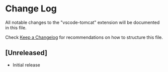 # Change Log
All notable changes to the "vscode-tomcat" extension will be documented in this file.

Check [Keep a Changelog](http://keepachangelog.com/) for recommendations on how to structure this file.

## [Unreleased]
- Initial release